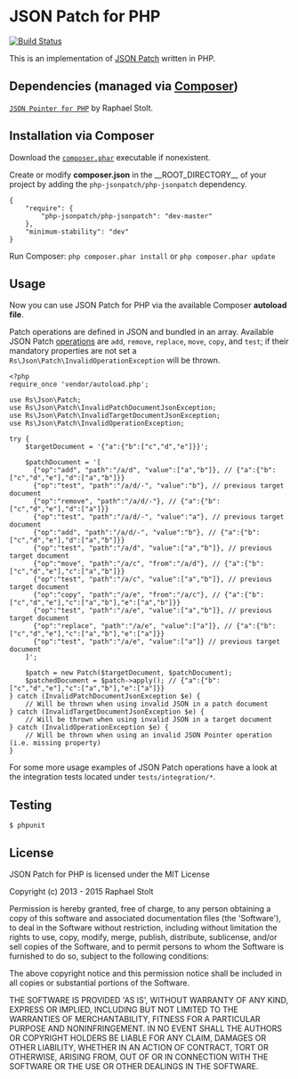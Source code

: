 # JSON Patch for PHP

[![Build Status](https://secure.travis-ci.org/raphaelstolt/php-jsonpatch.png)](http://travis-ci.org/raphaelstolt/php-jsonpatch)

This is an implementation of [JSON Patch](http://tools.ietf.org/html/rfc6902) written in PHP.

## Dependencies (managed via [Composer](http://packagist.org/about-composer))

[`JSON Pointer for PHP`](https://github.com/raphaelstolt/php-jsonpointer) by Raphael Stolt.

## Installation via Composer

Download the [`composer.phar`](http://getcomposer.org/composer.phar) executable if nonexistent.

Create or modify **composer.json** in the \_\_ROOT_DIRECTORY__ of your project by adding the `php-jsonpatch/php-jsonpatch` dependency.

    {
        "require": {
            "php-jsonpatch/php-jsonpatch": "dev-master"
        },
        "minimum-stability": "dev"
    }

Run Composer: `php composer.phar install` or `php composer.phar update`

## Usage

Now you can use JSON Patch for PHP via the available Composer **autoload file**.

Patch operations are defined in JSON and bundled in an array. Available JSON Patch
[operations](http://tools.ietf.org/html/rfc6902#section-4) are `add`, `remove`, `replace`, `move`, `copy`,
and `test`; if their mandatory properties are not set a `Rs\Json\Patch\InvalidOperationException` will be
thrown.

    <?php
    require_once 'vendor/autoload.php';

    use Rs\Json\Patch;
    use Rs\Json\Patch\InvalidPatchDocumentJsonException;
    use Rs\Json\Patch\InvalidTargetDocumentJsonException;
    use Rs\Json\Patch\InvalidOperationException;

    try {
        $targetDocument = '{"a":{"b":["c","d","e"]}}';

        $patchDocument = '[
          {"op":"add", "path":"/a/d", "value":["a","b"]}, // {"a":{"b":["c","d","e"],"d":["a","b"]}}
          {"op":"test", "path":"/a/d/-", "value":"b"}, // previous target document
          {"op":"remove", "path":"/a/d/-"}, // {"a":{"b":["c","d","e"],"d":["a"]}}
          {"op":"test", "path":"/a/d/-", "value":"a"}, // previous target document
          {"op":"add", "path":"/a/d/-", "value":"b"}, // {"a":{"b":["c","d","e"],"d":["a","b"]}}
          {"op":"test", "path":"/a/d", "value":["a","b"]}, // previous target document
          {"op":"move", "path":"/a/c", "from":"/a/d"}, // {"a":{"b":["c","d","e"],"c":["a","b"]}}
          {"op":"test", "path":"/a/c", "value":["a","b"]}, // previous target document
          {"op":"copy", "path":"/a/e", "from":"/a/c"}, // {"a":{"b":["c","d","e"],"c":["a","b"],"e":["a","b"]}}
          {"op":"test", "path":"/a/e", "value":["a","b"]}, // previous target document
          {"op":"replace", "path":"/a/e", "value":["a"]}, // {"a":{"b":["c","d","e"],"c":["a","b"],"e":["a"]}}
          {"op":"test", "path":"/a/e", "value":["a"]} // previous target document
        ]';

        $patch = new Patch($targetDocument, $patchDocument);
        $patchedDocument = $patch->apply(); // {"a":{"b":["c","d","e"],"c":["a","b"],"e":["a"]}}
    } catch (InvalidPatchDocumentJsonException $e) {
        // Will be thrown when using invalid JSON in a patch document
    } catch (InvalidTargetDocumentJsonException $e) {
        // Will be thrown when using invalid JSON in a target document
    } catch (InvalidOperationException $e) {
        // Will be thrown when using an invalid JSON Pointer operation (i.e. missing property)
    }

For some more usage examples of JSON Patch operations have a look at the
integration tests located under `tests/integration/*`.

## Testing

    $ phpunit

## License

JSON Patch for PHP is licensed under the MIT License

Copyright (c) 2013 - 2015 Raphael Stolt

Permission is hereby granted, free of charge, to any person obtaining
a copy of this software and associated documentation files (the
'Software'), to deal in the Software without restriction, including
without limitation the rights to use, copy, modify, merge, publish,
distribute, sublicense, and/or sell copies of the Software, and to
permit persons to whom the Software is furnished to do so, subject to
the following conditions:

The above copyright notice and this permission notice shall be
included in all copies or substantial portions of the Software.

THE SOFTWARE IS PROVIDED 'AS IS', WITHOUT WARRANTY OF ANY KIND,
EXPRESS OR IMPLIED, INCLUDING BUT NOT LIMITED TO THE WARRANTIES OF
MERCHANTABILITY, FITNESS FOR A PARTICULAR PURPOSE AND NONINFRINGEMENT.
IN NO EVENT SHALL THE AUTHORS OR COPYRIGHT HOLDERS BE LIABLE FOR ANY
CLAIM, DAMAGES OR OTHER LIABILITY, WHETHER IN AN ACTION OF CONTRACT,
TORT OR OTHERWISE, ARISING FROM, OUT OF OR IN CONNECTION WITH THE
SOFTWARE OR THE USE OR OTHER DEALINGS IN THE SOFTWARE.
